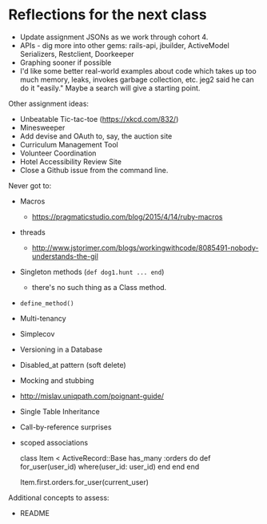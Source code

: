 # Reflections for the next class

* Update assignment JSONs as we work through cohort 4.
* APIs - dig more into other gems: rails-api, jbuilder, ActiveModel Serializers, Restclient, Doorkeeper
* Graphing sooner if possible
* I'd like some better real-world examples about code which takes up too much memory, leaks, invokes garbage collection, etc.  jeg2 said he can do it "easily."  Maybe a search will give a starting point.

Other assignment ideas:

* Unbeatable Tic-tac-toe (https://xkcd.com/832/)
* Minesweeper
* Add devise and OAuth to, say, the auction site
* Curriculum Management Tool
* Volunteer Coordination
* Hotel Accessibility Review Site
* Close a Github issue from the command line.

Never got to:

* Macros
  * https://pragmaticstudio.com/blog/2015/4/14/ruby-macros
* threads
  * http://www.jstorimer.com/blogs/workingwithcode/8085491-nobody-understands-the-gil
* Singleton methods (`def dog1.hunt ... end`)
  * there's no such thing as a Class method.
* `define_method()`
* Multi-tenancy
* Simplecov
* Versioning in a Database
* Disabled_at pattern (soft delete)
* Mocking and stubbing
* http://mislav.uniqpath.com/poignant-guide/
* Single Table Inheritance
* Call-by-reference surprises
* scoped associations

    class Item < ActiveRecord::Base
      has_many :orders do
        def for_user(user_id)
          where(user_id: user_id)
        end
      end
    end

    Item.first.orders.for_user(current_user)

Additional concepts to assess:

* README

